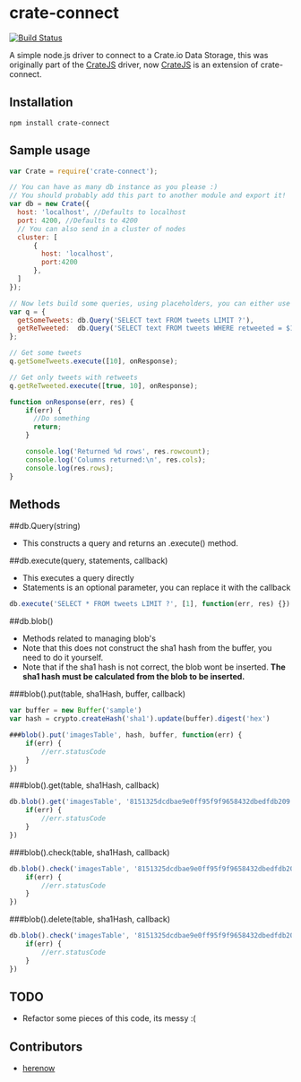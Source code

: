 crate-connect
=======
[![Build Status](https://travis-ci.org/herenow/crate-connect.svg?branch=master)](https://travis-ci.org/herenow/crate-connect)

A simple node.js driver to connect to a Crate.io Data Storage, this was originally part of the [CrateJS](https://github.com/herenow/cratejs) driver, now [CrateJS](https://github.com/herenow/cratejs) is an extension of crate-connect.


Installation
----------
```
npm install crate-connect
```


Sample usage
----------

```javascript
var Crate = require('crate-connect');

// You can have as many db instance as you please :)
// You should probably add this part to another module and export it!
var db = new Crate({
  host: 'localhost', //Defaults to localhost
  port: 4200, //Defaults to 4200
  // You can also send in a cluster of nodes
  cluster: [
      {
        host: 'localhost',
        port:4200
      },
  ]
});

// Now lets build some queries, using placeholders, you can either use ? or $1, $2, $3...
var q = {
  getSomeTweets: db.Query('SELECT text FROM tweets LIMIT ?'),
  getReTweeted:  db.Query('SELECT text FROM tweets WHERE retweeted = $1 LIMIT $2'),
};

// Get some tweets
q.getSomeTweets.execute([10], onResponse);

// Get only tweets with retweets
q.getReTweeted.execute([true, 10], onResponse);

function onResponse(err, res) {
    if(err) {
      //Do something
      return;
    }

    console.log('Returned %d rows', res.rowcount);
    console.log('Columns returned:\n', res.cols);
    console.log(res.rows);
}
```


Methods
----------

##db.Query(string)
* This constructs a query and returns an .execute() method.


##db.execute(query, statements, callback)
* This executes a query directly
* Statements is an optional parameter, you can replace it with the callback
```javascript
db.execute('SELECT * FROM tweets LIMIT ?', [1], function(err, res) {})
```


##db.blob()
* Methods related to managing blob's
* Note that this does not construct the sha1 hash from the buffer, you need to do it yourself.
* Note that if the sha1 hash is not correct, the blob wont be inserted. **The sha1 hash must be calculated from the blob to be inserted.**

###blob().put(table, sha1Hash, buffer, callback)
```javascript
var buffer = new Buffer('sample')
var hash = crypto.createHash('sha1').update(buffer).digest('hex')

###blob().put('imagesTable', hash, buffer, function(err) {
    if(err) {
        //err.statusCode
    }
})
```

###blob().get(table, sha1Hash, callback)
```javascript
db.blob().get('imagesTable', '8151325dcdbae9e0ff95f9f9658432dbedfdb209', function(err, buffer) {
    if(err) {
        //err.statusCode
    }
})
```

###blob().check(table, sha1Hash, callback)
```javascript
db.blob().check('imagesTable', '8151325dcdbae9e0ff95f9f9658432dbedfdb209', function(err) {
    if(err) {
        //err.statusCode
    }
})
```

###blob().delete(table, sha1Hash, callback)
```javascript
db.blob().check('imagesTable', '8151325dcdbae9e0ff95f9f9658432dbedfdb209', function(err) {
    if(err) {
        //err.statusCode
    }
})
```


TODO
---------
* Refactor some pieces of this code, its messy :(


Contributors
---------
- [herenow](https://github.com/herenow)
